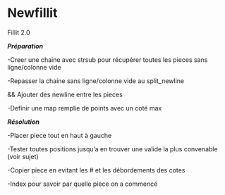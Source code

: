 # Newfillit
Fillit 2.0

<b><i>Préparation</i></b>

-Creer une chaine avec strsub pour récupérer toutes les pieces sans ligne/colonne vide

-Repasser la chaine sans ligne/colonne vide au split_newline

&& Ajouter des newline entre les pieces

-Definir une map remplie de points avec un coté max


<b><i>Résolution</i></b>


-Placer piece tout en haut à gauche

-Tester toutes positions jusqu’a en trouver une valide la plus convenable (voir sujet)

-Copier piece en evitant les # et les débordements des cotes

-Index pour savoir par quelle piece on a commencé
